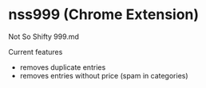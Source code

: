 nss999 (Chrome Extension)
======

Not So Shifty 999.md

Current features
- removes duplicate entries
- removes entries without price (spam in categories)
